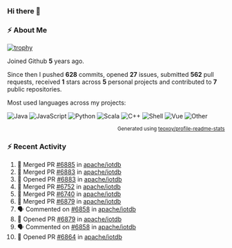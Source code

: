 ### Hi there 👋

### :zap: About Me

[![trophy](https://github-profile-trophy.vercel.app/?username=HTHou&theme=onedark)](https://github.com/ryo-ma/github-profile-trophy)
   
Joined Github **5** years ago.

Since then I pushed **628** commits, opened **27** issues, submitted **562** pull requests, received **1** stars across **5** personal projects and contributed to **7** public repositories.

Most used languages across my projects:

![Java](https://img.shields.io/static/v1?style=flat-square&label=%E2%A0%80&color=555&labelColor=%23b07219&message=Java%EF%B8%B194.4%25)
![JavaScript](https://img.shields.io/static/v1?style=flat-square&label=%E2%A0%80&color=555&labelColor=%23f1e05a&message=JavaScript%EF%B8%B11.4%25)
![Python](https://img.shields.io/static/v1?style=flat-square&label=%E2%A0%80&color=555&labelColor=%233572A5&message=Python%EF%B8%B10.7%25)
![Scala](https://img.shields.io/static/v1?style=flat-square&label=%E2%A0%80&color=555&labelColor=%23c22d40&message=Scala%EF%B8%B10.6%25)
![C++](https://img.shields.io/static/v1?style=flat-square&label=%E2%A0%80&color=555&labelColor=%23f34b7d&message=C%2B%2B%EF%B8%B10.6%25)
![Shell](https://img.shields.io/static/v1?style=flat-square&label=%E2%A0%80&color=555&labelColor=%2389e051&message=Shell%EF%B8%B10.4%25)
![Vue](https://img.shields.io/static/v1?style=flat-square&label=%E2%A0%80&color=555&labelColor=%2341b883&message=Vue%EF%B8%B10.3%25)
![Other](https://img.shields.io/static/v1?style=flat-square&label=%E2%A0%80&color=555&labelColor=%23ededed&message=Other%EF%B8%B11.2%25)

<p align="right"><sub>Generated using <a href="https://github.com/marketplace/actions/profile-readme-stats">teoxoy/profile-readme-stats</a></sub></p>


<!--![](https://github.com/HTHou/HTHou/blob/output/github-contribution-grid-snake.svg)-->

<!--![Haonan Hou's github stats](https://github-readme-stats.vercel.app/api?username=HTHou&count_private=true&show_icons=true&theme=onedark)-->

<!--![Haonan Hou's wakatime stats](https://github-readme-stats.vercel.app/api/wakatime?username=HTHou&layout=compact&theme=onedark)-->

<!--![Top Langs](https://github-readme-stats.vercel.app/api/top-langs/?username=HTHou&theme=onedark&layout=compact)-->

### :zap: Recent Activity
<!--START_SECTION:activity-->
1. 🎉 Merged PR [#6885](https://github.com/apache/iotdb/pull/6885) in [apache/iotdb](https://github.com/apache/iotdb)
2. 🎉 Merged PR [#6883](https://github.com/apache/iotdb/pull/6883) in [apache/iotdb](https://github.com/apache/iotdb)
3. 💪 Opened PR [#6883](https://github.com/apache/iotdb/pull/6883) in [apache/iotdb](https://github.com/apache/iotdb)
4. 🎉 Merged PR [#6752](https://github.com/apache/iotdb/pull/6752) in [apache/iotdb](https://github.com/apache/iotdb)
5. 🎉 Merged PR [#6740](https://github.com/apache/iotdb/pull/6740) in [apache/iotdb](https://github.com/apache/iotdb)
6. 🎉 Merged PR [#6879](https://github.com/apache/iotdb/pull/6879) in [apache/iotdb](https://github.com/apache/iotdb)
7. 🗣 Commented on [#6858](https://github.com/apache/iotdb/issues/6858) in [apache/iotdb](https://github.com/apache/iotdb)
8. 💪 Opened PR [#6879](https://github.com/apache/iotdb/pull/6879) in [apache/iotdb](https://github.com/apache/iotdb)
9. 🗣 Commented on [#6858](https://github.com/apache/iotdb/issues/6858) in [apache/iotdb](https://github.com/apache/iotdb)
10. 💪 Opened PR [#6864](https://github.com/apache/iotdb/pull/6864) in [apache/iotdb](https://github.com/apache/iotdb)
<!--END_SECTION:activity-->

<!--
**HTHou/HTHou** is a ✨ _special_ ✨ repository because its `README.md` (this file) appears on your GitHub profile.

Here are some ideas to get you started:

- 🔭 I’m currently working on ...
- 🌱 I’m currently learning ...
- 👯 I’m looking to collaborate on ...
- 🤔 I’m looking for help with ...
- 💬 Ask me about ...
- 📫 How to reach me: ...
- 😄 Pronouns: ...
- ⚡ Fun fact: ...
-->

